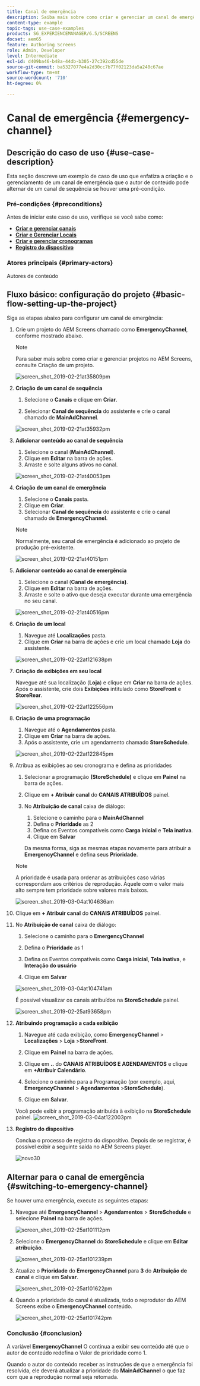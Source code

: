 ```yaml
---
title: Canal de emergência
description: Saiba mais sobre como criar e gerenciar um canal de emergência que o autor de conteúdo pode alternar de um canal de sequência se houver uma pré-condição.
content-type: example
topic-tags: use-case-examples
products: SG_EXPERIENCEMANAGER/6.5/SCREENS
docset: aem65
feature: Authoring Screens
role: Admin, Developer
level: Intermediate
exl-id: d409ba46-b48a-44db-b305-27c392cd55de
source-git-commit: ba5327077e4a2d30cc7b77f02123da5a240c67ae
workflow-type: tm+mt
source-wordcount: '710'
ht-degree: 0%

---
```


# Canal de emergência {#emergency-channel}

## Descrição do caso de uso {#use-case-description}

Esta seção descreve um exemplo de caso de uso que enfatiza a criação e o gerenciamento de um canal de emergência que o autor de conteúdo pode alternar de um canal de sequência se houver uma pré-condição.

### Pré-condições {#preconditions}

Antes de iniciar este caso de uso, verifique se você sabe como:

* **[Criar e gerenciar canais](managing-channels.md)**
* **[Criar e Gerenciar Locais](managing-locations.md)**
* **[Criar e gerenciar cronogramas](managing-schedules.md)**
* **[Registro do dispositivo](device-registration.md)**

### Atores principais {#primary-actors}

Autores de conteúdo

## Fluxo básico: configuração do projeto {#basic-flow-setting-up-the-project}

Siga as etapas abaixo para configurar um canal de emergência:

1. Crie um projeto do AEM Screens chamado como **EmergencyChannel**, conforme mostrado abaixo.

   >[!NOTE]
   >Para saber mais sobre como criar e gerenciar projetos no AEM Screens, consulte Criação de um projeto.

   ![screen_shot_2019-02-21at35809pm](assets/screen_shot_2019-02-21at35809pm.png)

1. **Criação de um canal de sequência**

   1. Selecione o **Canais** e clique em **Criar**.

   1. Selecionar **Canal de sequência** do assistente e crie o canal chamado de **MainAdChannel**.

   ![screen_shot_2019-02-21at35932pm](assets/screen_shot_2019-02-21at35932pm.png)

1. **Adicionar conteúdo ao canal de sequência**

   1. Selecione o canal (**MainAdChannel**).
   1. Clique em **Editar** na barra de ações.
   1. Arraste e solte alguns ativos no canal.

   ![screen_shot_2019-02-21at40053pm](assets/screen_shot_2019-02-21at40053pm.png)

1. **Criação de um canal de emergência**

   1. Selecione o **Canais** pasta.
   1. Clique em **Criar**.
   1. Selecionar **Canal de sequência** do assistente e crie o canal chamado de **EmergencyChannel**.

   >[!NOTE]
   >
   >Normalmente, seu canal de emergência é adicionado ao projeto de produção pré-existente.

   ![screen_shot_2019-02-21at40151pm](assets/screen_shot_2019-02-21at40151pm.png)

1. **Adicionar conteúdo ao canal de emergência**

   1. Selecione o canal (**Canal de emergência)**.
   1. Clique em **Editar** na barra de ações.
   1. Arraste e solte o ativo que deseja executar durante uma emergência no seu canal.

   ![screen_shot_2019-02-21at40516pm](assets/screen_shot_2019-02-21at40516pm.png)

1. **Criação de um local**

   1. Navegue até **Localizações** pasta.
   1. Clique em **Criar** na barra de ações e crie um local chamado **Loja** do assistente.

   ![screen_shot_2019-02-22at121638pm](assets/screen_shot_2019-02-22at121638pm.png)

1. **Criação de exibições em seu local**

   Navegue até sua localização (**Loja**) e clique em **Criar** na barra de ações. Após o assistente, crie dois **Exibições** intitulado como **StoreFront** e **StoreRear**.

   ![screen_shot_2019-02-22at122556pm](assets/screen_shot_2019-02-22at122556pm.png)

1. **Criação de uma programação**

   1. Navegue até o **Agendamentos** pasta.
   1. Clique em **Criar** na barra de ações.
   1. Após o assistente, crie um agendamento chamado **StoreSchedule**.

   ![screen_shot_2019-02-22at122845pm](assets/screen_shot_2019-02-22at122845pm.png)

1. Atribua as exibições ao seu cronograma e defina as prioridades

   1. Selecionar a programação **(StoreSchedule)** e clique em **Painel** na barra de ações.

   1. Clique em **+ Atribuir canal** do **CANAIS ATRIBUÍDOS** painel.

   1. No **Atribuição de canal** caixa de diálogo:

      1. Selecione o caminho para o **MainAdChannel**
      1. Defina o **Prioridade** as 2
      1. Defina os Eventos compatíveis como **Carga inicial** e **Tela inativa**.
      1. Clique em **Salvar**

      Da mesma forma, siga as mesmas etapas novamente para atribuir a **EmergencyChannel** e defina seus **Prioridade**.

   >[!NOTE]
   >
   >A prioridade é usada para ordenar as atribuições caso várias correspondam aos critérios de reprodução. Aquele com o valor mais alto sempre tem prioridade sobre valores mais baixos.

   ![screen_shot_2019-03-04at104636am](assets/screen_shot_2019-03-04at104636am.png)

1. Clique em **+ Atribuir canal** do **CANAIS ATRIBUÍDOS** painel.

1. No **Atribuição de canal** caixa de diálogo:

   1. Selecione o caminho para o **EmergencyChannel**
   1. Defina o **Prioridade** as 1

   1. Defina os Eventos compatíveis como **Carga inicial**, **Tela inativa**, e **Interação do usuário**

   1. Clique em **Salvar**

   ![screen_shot_2019-03-04at104741am](assets/screen_shot_2019-03-04at104741am.png)

   É possível visualizar os canais atribuídos na **StoreSchedule** painel.

   ![screen_shot_2019-02-25at93658pm](assets/screen_shot_2019-02-25at93658pm.png)

1. **Atribuindo programação a cada exibição**

   1. Navegue até cada exibição, como **EmergencyChannel** > **Localizações** > **Loja** >**StoreFront**.

   1. Clique em **Painel** na barra de ações.
   1. Clique em **..** do **CANAIS ATRIBUÍDOS E AGENDAMENTOS** e clique em **+Atribuir Calendário**.

   1. Selecione o caminho para a Programação (por exemplo, aqui, **EmergencyChannel** > **Agendamentos** >**StoreSchedule**).

   1. Clique em **Salvar**.

   Você pode exibir a programação atribuída à exibição na **StoreSchedule** painel.
   ![screen_shot_2019-03-04at122003pm](assets/screen_shot_2019-03-04at122003pm.png)

1. **Registro do dispositivo**

   Conclua o processo de registro do dispositivo. Depois de se registrar, é possível exibir a seguinte saída no AEM Screens player.

   ![novo30](assets/new30.gif)

## Alternar para o canal de emergência {#switching-to-emergency-channel}

Se houver uma emergência, execute as seguintes etapas:

1. Navegue até **EmergencyChannel** > **Agendamentos** > **StoreSchedule** e selecione **Painel** na barra de ações.

   ![screen_shot_2019-02-25at101112pm](assets/screen_shot_2019-02-25at101112pm.png)

1. Selecione o **EmergencyChannel** do **StoreSchedule** e clique em **Editar atribuição**.

   ![screen_shot_2019-02-25at101239pm](assets/screen_shot_2019-02-25at101239pm.png)

1. Atualize o **Prioridade** do **EmergencyChannel** para **3** do **Atribuição de canal** e clique em **Salvar**.

   ![screen_shot_2019-02-25at101622pm](assets/screen_shot_2019-02-25at101622pm.png)

1. Quando a prioridade do canal é atualizada, todo o reprodutor do AEM Screens exibe o **EmergencyChannel** conteúdo.

   ![screen_shot_2019-02-25at101742pm](assets/screen_shot_2019-02-25at101742pm.png)

### Conclusão {#conclusion}

A variável **EmergencyChannel** O continua a exibir seu conteúdo até que o autor de conteúdo redefina o Valor de prioridade como 1.

Quando o autor do conteúdo receber as instruções de que a emergência foi resolvida, ele deverá atualizar a prioridade do **MainAdChannel** o que faz com que a reprodução normal seja retomada.
